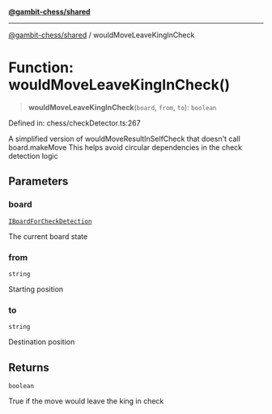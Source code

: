 [**@gambit-chess/shared**](../README.md)

***

[@gambit-chess/shared](../globals.md) / wouldMoveLeaveKingInCheck

# Function: wouldMoveLeaveKingInCheck()

> **wouldMoveLeaveKingInCheck**(`board`, `from`, `to`): `boolean`

Defined in: chess/checkDetector.ts:267

A simplified version of wouldMoveResultInSelfCheck that doesn't call board.makeMove
This helps avoid circular dependencies in the check detection logic

## Parameters

### board

[`IBoardForCheckDetection`](../interfaces/IBoardForCheckDetection.md)

The current board state

### from

`string`

Starting position

### to

`string`

Destination position

## Returns

`boolean`

True if the move would leave the king in check
